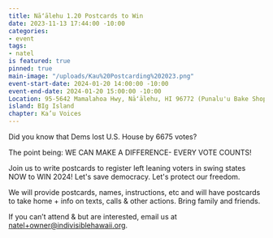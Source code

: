 ```yaml
---
title: Nāʻālehu 1.20 Postcards to Win
date: 2023-11-13 17:44:00 -10:00
categories:
- event
tags:
- natel
is featured: true
pinned: true
main-image: "/uploads/Kau%20Postcarding%202023.png"
event-start-date: 2024-01-20 14:00:00 -10:00
event-end-date: 2024-01-20 15:00:00 -10:00
Location: 95-5642 Mamalahoa Hwy, Nāʻālehu, HI 96772 (Punalu'u Bake Shop, upper pavillion)
island: BIg Island
chapter: Ka’u Voices
---
```


Did you know that Dems lost U.S. House by 6675 votes?  

The point being: WE CAN MAKE A DIFFERENCE- EVERY VOTE COUNTS!

Join us to write postcards to register left leaning voters in swing states NOW to WIN 2024!  Let's save democracy.  Let's protect our freedom.

We will provide postcards, names, instructions, etc  and will have postcards to take home + info on texts, calls & other actions. Bring family and friends.

If you can’t attend & but are interested, email us at natel+owner@indivisiblehawaii.org.